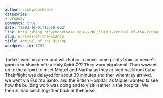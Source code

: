```yaml
---
author: rickymoorhouse
categories:
- Uruguay
comments: true
date: "2003-10-01T15:08:00Z"
link: http://blog.rickymoorhouse.co.uk/2003/10/01/arrival-of-the-bishop/
slug: arrival-of-the-bishop
title: Arrival of the Bishop
wordpress_id: 1701
---
```


Today I went on an errand with Fabio to move some plants from someone's garden to church of the Holy Spirit Ô?? They were big plants!! Then wewent on to the airport to meet Miguel and Martha as they arrived backfrom Cuba. Their flight was delayed for about 30 minutes and then whenthey arrived, we went via Espíritu Santo, and the British Hospital, as Miguel wanted to see how the building work was doing and to visitHeather in the hospital. We then all had lunch together back at thehouse.

